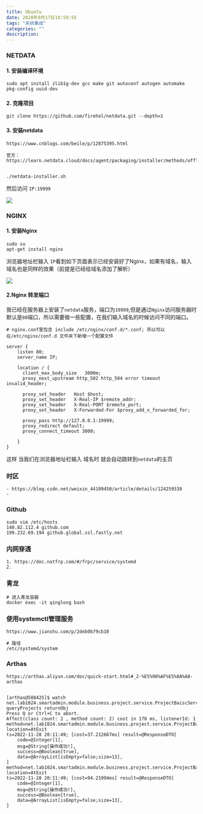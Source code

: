 ```yaml
---
title: Ubuntu
date: 2020年9月17日18:59:55
tags: "系统集成"
categories: ""
description: 
---
```




### NETDATA

#### 1. 安装编译环境

```
sudo apt install zlib1g-dev gcc make git autoconf autogen automake pkg-config uuid-dev
```

#### 2. 克隆项目

```
git clone https://github.com/firehol/netdata.git --depth=1
```

#### 3. 安装netdata

```
https://www.cnblogs.com/beile/p/12875395.html

官方：https://learn.netdata.cloud/docs/agent/packaging/installer/methods/offline


./netdata-installer.sh
```

然后访问 `IP:19999` 

![](https://i.loli.net/2020/09/23/Zp2AJqzlKPSaW7E.png)



### NGINX

#### 1. 安装Nginx

```
sudo su
apt-get install nginx
```

浏览器地址栏输入 `IP`看到如下页面表示已经安装好了Nginx，如果有域名，输入域名也是同样的效果（前提是已经给域名添加了解析）

![](https://i.loli.net/2020/09/23/45jPeQEu2TCoOyb.png)

#### 2.Nginx 转发端口

我已经在服务器上安装了`netdata`服务，端口为`19999`,但是通过`Nginx`访问服务器时默认是`80`端口，所以需要做一些配置，在我们输入域名的时候访问不同的端口。

```
# nginx.conf里包含	include /etc/nginx/conf.d/*.conf; 所以可以在/etc/nginx/conf.d 文件夹下新增一个配置文件

server {
    listen 80;
    server_name IP;

    location / {
      client_max_body_size   3000m;
      proxy_next_upstream http_502 http_504 error timeout invalid_header;

      proxy_set_header   Host $host;
      proxy_set_header   X-Real-IP $remote_addr;
      proxy_set_header   X-Real-PORT $remote_port;
      proxy_set_header   X-Forwarded-For $proxy_add_x_forwarded_for;

      proxy_pass http://127.0.0.1:19999;
      proxy_redirect default;
      proxy_connect_timeout 3000;

    }
}
```

这样 当我们在浏览器地址栏输入 域名时 就会自动跳转到`netdata`的主页

### 时区
	- https://blog.csdn.net/weixin_44109450/article/details/124259338
	- 
### Github

	sudo vim /etc/hosts
	140.82.112.4 github.com  
	199.232.69.194 github.global.ssl.fastly.net


### 内网穿透

```
1. https://doc.natfrp.com/#/frpc/service/systemd
2. 
```


### 青龙

```
# 进入青龙容器
docker exec -it qinglong bash
```


### 使用systemctl管理服务

```
https://www.jianshu.com/p/2deb0b79cb10

# 路径
/etc/systemd/system

```


### Arthas

```
https://arthas.aliyun.com/doc/quick-start.html#_2-%E5%90%AF%E5%8A%A8-arthas


[arthas@588425]$ watch net.lab1024.smartadmin.module.business.project.service.ProjectBaiscService queryProjects returnObj
Press Q or Ctrl+C to abort.
Affect(class count: 2 , method count: 2) cost in 170 ms, listenerId: 1
method=net.lab1024.smartadmin.module.business.project.service.ProjectBaiscService.queryProjects location=AtExit
ts=2022-11-28 20:11:49; [cost=37.212667ms] result=@ResponseDTO[
    code=@Integer[1],
    msg=@String[操作成功!],
    success=@Boolean[true],
    data=@ArrayList[isEmpty=false;size=13],
]
method=net.lab1024.smartadmin.module.business.project.service.ProjectBaiscService$$EnhancerBySpringCGLIB$$2f00139f.queryProjects location=AtExit
ts=2022-11-28 20:11:49; [cost=94.21994ms] result=@ResponseDTO[
    code=@Integer[1],
    msg=@String[操作成功!],
    success=@Boolean[true],
    data=@ArrayList[isEmpty=false;size=13],
]

```














































